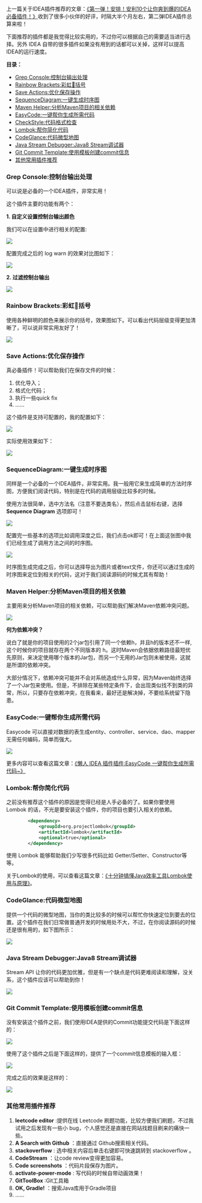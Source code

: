 上一篇关于IDEA插件推荐的文章：[《第一弹！安排！安利10个让你爽到爆的IDEA必备插件！》](https://mp.weixin.qq.com/s?__biz=Mzg2OTA0Njk0OA==&mid=2247486586&idx=1&sn=b745f0be1a5fc0160f43625e29df9029&chksm=cea243b1f9d5caa7200950063ae9e1691d3578d46c0b865c8220c8f1e02ed43cb4e586c2524c&token=801835724&lang=zh_CN#rd)收到了很多小伙伴的好评，时隔大半个月左右，第二弹IDEA插件总算来啦！

下面推荐的插件都是我觉得比较实用的，不过你可以根据自己的需要适当进行选择。另外 IDEA 自带的很多插件如果没有用到的话都可以关掉，这样可以提高IDEA的运行速度。

**目录：**

- [Grep Console:控制台输出处理](#grep-console%e6%8e%a7%e5%88%b6%e5%8f%b0%e8%be%93%e5%87%ba%e5%a4%84%e7%90%86)
- [Rainbow Brackets:彩虹🌈括号](#rainbow-brackets%e5%bd%a9%e8%99%b9%f0%9f%8c%88%e6%8b%ac%e5%8f%b7)
- [Save Actions:优化保存操作](#save-actions%e4%bc%98%e5%8c%96%e4%bf%9d%e5%ad%98%e6%93%8d%e4%bd%9c)
- [SequenceDiagram:一键生成时序图](#sequencediagram%e4%b8%80%e9%94%ae%e7%94%9f%e6%88%90%e6%97%b6%e5%ba%8f%e5%9b%be)
- [Maven Helper:分析Maven项目的相关依赖](#maven-helper%e5%88%86%e6%9e%90maven%e9%a1%b9%e7%9b%ae%e7%9a%84%e7%9b%b8%e5%85%b3%e4%be%9d%e8%b5%96)
- [EasyCode:一键帮你生成所需代码](#easycode%e4%b8%80%e9%94%ae%e5%b8%ae%e4%bd%a0%e7%94%9f%e6%88%90%e6%89%80%e9%9c%80%e4%bb%a3%e7%a0%81)
- [CheckStyle:代码格式检查](#checkstyle%e4%bb%a3%e7%a0%81%e6%a0%bc%e5%bc%8f%e6%a3%80%e6%9f%a5)
- [Lombok:帮你简化代码](#lombok%e5%b8%ae%e4%bd%a0%e7%ae%80%e5%8c%96%e4%bb%a3%e7%a0%81)
- [CodeGlance:代码微型地图](#codeglance%e4%bb%a3%e7%a0%81%e5%be%ae%e5%9e%8b%e5%9c%b0%e5%9b%be)
- [Java Stream Debugger:Java8 Stream调试器](#java-stream-debuggerjava8-stream%e8%b0%83%e8%af%95%e5%99%a8)
- [Git Commit Template:使用模板创建commit信息](#git-commit-template%e4%bd%bf%e7%94%a8%e6%a8%a1%e6%9d%bf%e5%88%9b%e5%bb%bacommit%e4%bf%a1%e6%81%af)
- [其他常用插件推荐](#%e5%85%b6%e4%bb%96%e5%b8%b8%e7%94%a8%e6%8f%92%e4%bb%b6%e6%8e%a8%e8%8d%90)

### Grep Console:控制台输出处理

可以说是必备的一个IDEA插件，非常实用！

这个插件主要的功能有两个：

**1. 自定义设置控制台输出颜色**

我们可以在设置中进行相关的配置:

![](./pictures/grep-console/grep-console2.png)

配置完成之后的 log warn 的效果对比图如下：

![](./pictures/grep-console/grep-console3.png)

**2. 过滤控制台输出**

![](./pictures/grep-console/grep-console.gif)

### Rainbow Brackets:彩虹🌈括号

使用各种鲜明的颜色来展示你的括号，效果图如下。可以看出代码层级变得更加清晰了，可以说非常实用友好了！

![](./pictures/rainbow-brackets.png)

### Save Actions:优化保存操作

真必备插件！可以帮助我们在保存文件的时候：

1. 优化导入；
2. 格式化代码；
3. 执行一些quick fix
4. ......

这个插件是支持可配置的，我的配置如下：

![](./pictures/save-actions/save-actions.png)

实际使用效果如下：

![](./pictures/save-actions/save-actions2.gif)


### SequenceDiagram:一键生成时序图

同样是一个必备的一个IDEA插件，非常实用。我一般用它来生成简单的方法时序图，方便我们阅读代码，特别是在代码的调用层级比较多的时候。

使用方法很简单，选中方法名（注意不要选类名），然后点击鼠标右键，选择 **Sequence Diagram** 选项即可！

![](./pictures/sequence-diagram/SequenceDiagram.png)

配置完一些基本的选项比如调用深度之后，我们点击ok即可！在上面这张图中我们已经生成了调用方法之间的时序图。

![](./pictures/sequence-diagram/SequenceDiagram2.png)

时序图生成完成之后，你可以选择导出为图片或者text文件，你还可以通过生成的时序图来定位到相关的代码，这对于我们阅读源码的时候尤其有帮助！

### Maven Helper:分析Maven项目的相关依赖

主要用来分析Maven项目的相关依赖，可以帮助我们解决Maven依赖冲突问题。

![](./pictures/maver-helper.png)

**何为依赖冲突？**

说白了就是你的项目使用的2个jar包引用了同一个依赖h，并且h的版本还不一样,这个时候你的项目就存在两个不同版本的 h。这时Maven会依据依赖路径最短优先原则，来决定使用哪个版本的Jar包，而另一个无用的Jar包则未被使用，这就是所谓的依赖冲突。

大部分情况下，依赖冲突可能并不会对系统造成什么异常，因为Maven始终选择了一个Jar包来使用。但是，不排除在某些特定条件下，会出现类似找不到类的异常，所以，只要存在依赖冲突，在我看来，最好还是解决掉，不要给系统留下隐患。

### EasyCode:一键帮你生成所需代码

Easycode 可以直接对数据的表生成entity、controller、service、dao、mapper无需任何编码，简单而强大。

![](./pictures/Easy-Code.gif)

更多内容可以查看这篇文章：[《懒人 IDEA 插件插件:EasyCode 一键帮你生成所需代码~》](https://mp.weixin.qq.com/s?__biz=Mzg2OTA0Njk0OA==&mid=2247486205&idx=1&sn=0ff2f87f0d82a1bd9c0c44328ef69435&chksm=cea24536f9d5cc20c6cc7669f0d4167d747fe8b8c05a64546c0162d694aa96044a2862e24b57&token=1862674725&lang=zh_CN#rd)

### Lombok:帮你简化代码

之前没有推荐这个插件的原因是觉得已经是人手必备的了。如果你要使用 Lombok 的话，不光是要安装这个插件，你的项目也要引入相关的依赖。

```xml
        <dependency>
            <groupId>org.projectlombok</groupId>
            <artifactId>lombok</artifactId>
            <optional>true</optional>
        </dependency>
```

使用 Lombok 能够帮助我们少写很多代码比如 Getter/Setter、Constructor等等。

关于Lombok的使用，可以查看这篇文章：[《十分钟搞懂Java效率工具Lombok使用与原理》](https://mp.weixin.qq.com/s?__biz=Mzg2OTA0Njk0OA==&mid=2247485385&idx=2&sn=a7c3fb4485ffd8c019e5541e9b1580cd&chksm=cea24802f9d5c1144eee0da52cfc0cc5e8ee3590990de3bb642df4d4b2a8cd07f12dd54947b9&token=1667678311&lang=zh_CN#rd)。

### CodeGlance:代码微型地图

提供一个代码的微型地图，当你的类比较多的时候可以帮忙你快速定位到要去的位置。这个插件在我们日常做普通开发的时候用处不大，不过，在你阅读源码的时候还是很有用的，如下图所示：

![](./pictures/code-glance.png)

### Java Stream Debugger:Java8 Stream调试器

Stream API 让你的代码更加优雅，但是有一个缺点是代码更难阅读和理解，没关系，这个插件应该可以帮助到你！

![](./pictures/JavaStreamDebugger.gif)

### Git Commit Template:使用模板创建commit信息

没有安装这个插件之前，我们使用IDEA提供的Commit功能提交代码是下面这样的：

 ![](./pictures/git-commit-template/Git-Commit-Template1.png)

使用了这个插件之后是下面这样的，提供了一个commit信息模板的输入框：

 ![](./pictures/git-commit-template/Git-Commit-Template2.png)

完成之后的效果是这样的：

 ![](./pictures/git-commit-template/Git-Commit-Template3.png)

### 其他常用插件推荐

1. **leetcode editor** :提供在线 Leetcode 刷题功能，比较方便我们刷题，不过我试用之后发现有一些小 bug，个人感觉还是直接在网站找题目刷来的痛快一些。
3. **​A Search with Github** ：直接通过 Github搜索相关代码。
4. **stackoverflow** : 选中相关内容后单击右键即可快速跳转到 stackoverflow 。
5. **CodeStream** ：让code review变得更加容易。
6. **Code screenshots** ：代码片段保存为图片。
7. **activate-power-mode** :  写代码的时候自带动画效果！
8. **GitToolBox** :Git工具箱
9. **OK,​ Gradle!** ：搜索Java库用于Gradle项目
10. ......







